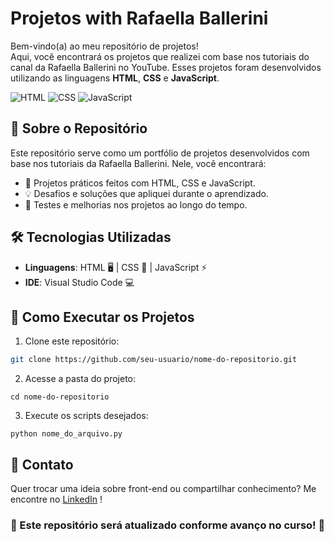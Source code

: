 
# Projetos with Rafaella Ballerini

Bem-vindo(a) ao meu repositório de projetos!  
Aqui, você encontrará os projetos que realizei com base nos tutoriais do canal da Rafaella Ballerini no YouTube. Esses projetos foram desenvolvidos utilizando as linguagens **HTML**, **CSS** e **JavaScript**.

![HTML](https://img.shields.io/badge/-HTML-E34F26?style=flat&logo=html5&logoColor=white)
![CSS](https://img.shields.io/badge/-CSS-1572B6?style=flat&logo=css3&logoColor=white)
![JavaScript](https://img.shields.io/badge/-JavaScript-F7DF1E?style=flat&logo=javascript&logoColor=black)

## 📌 Sobre o Repositório

Este repositório serve como um portfólio de projetos desenvolvidos com base nos tutoriais da Rafaella Ballerini. Nele, você encontrará:

- 📝 Projetos práticos feitos com HTML, CSS e JavaScript.
- 💡 Desafios e soluções que apliquei durante o aprendizado.
- 🚀 Testes e melhorias nos projetos ao longo do tempo.

## 🛠️ Tecnologias Utilizadas

- **Linguagens**: HTML 🖥️ | CSS 🎨 | JavaScript ⚡
- **IDE**: Visual Studio Code 💻

## 🚀 Como Executar os Projetos

1. Clone este repositório:

```bash
git clone https://github.com/seu-usuario/nome-do-repositorio.git
````
2. Acesse a pasta do projeto:
````
cd nome-do-repositorio
````
3. Execute os scripts desejados:
```
python nome_do_arquivo.py

````
## 📢 Contato

Quer trocar uma ideia sobre front-end ou compartilhar conhecimento? Me encontre no [LinkedIn](https://www.linkedin.com/in/ta%C3%ADs-prates/)
!

### 📌 Este repositório será atualizado conforme avanço no curso! 🚀
